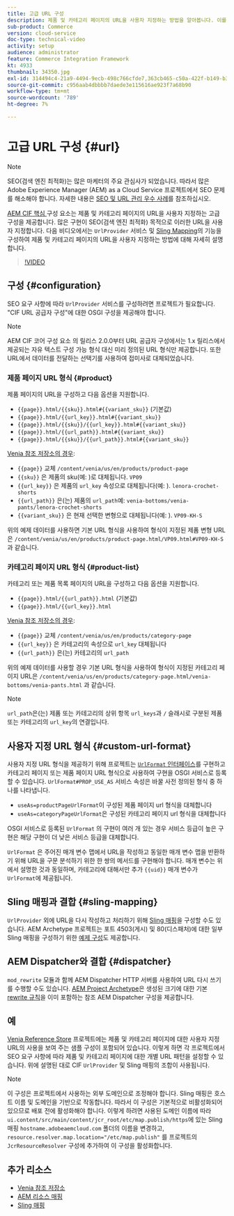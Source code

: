 ```yaml
---
title: 고급 URL 구성
description: 제품 및 카테고리 페이지의 URL을 사용자 지정하는 방법을 알아봅니다. 이를 통해 구현은 검색 엔진에 대한 URL을 최적화하고 검색을 승격할 수 있습니다.
sub-product: Commerce
version: cloud-service
doc-type: technical-video
activity: setup
audience: administrator
feature: Commerce Integration Framework
kt: 4933
thumbnail: 34350.jpg
exl-id: 314494c4-21a9-4494-9ecb-498c766cfde7,363cb465-c50a-422f-b149-b3f41c2ebc0f
source-git-commit: c956aab4dbbbb7daede3e115616ae923f7a68b90
workflow-type: tm+mt
source-wordcount: '789'
ht-degree: 7%

---
```


# 고급 URL 구성 {#url}

>[!NOTE]
>
> SEO(검색 엔진 최적화)는 많은 마케터의 주요 관심사가 되었습니다. 따라서 많은 Adobe Experience Manager (AEM) as a Cloud Service 프로젝트에서 SEO 문제를 해소해야 합니다. 자세한 내용은 [SEO 및 URL 관리 우수 사례](https://experienceleague.adobe.com/docs/experience-manager-cloud-service/overview/seo-and-url-management.html)를 참조하십시오.

[AEM CIF 핵심 ](https://github.com/adobe/aem-core-cif-components) 구성 요소는 제품 및 카테고리 페이지의 URL을 사용자 지정하는 고급 구성을 제공합니다. 많은 구현이 SEO(검색 엔진 최적화) 목적으로 이러한 URL을 사용자 지정합니다.  다음 비디오에서는 `UrlProvider` 서비스 및 [Sling Mapping](https://sling.apache.org/documentation/the-sling-engine/mappings-for-resource-resolution.html)의 기능을 구성하여 제품 및 카테고리 페이지의 URL을 사용자 지정하는 방법에 대해 자세히 설명합니다.

>[!VIDEO](https://video.tv.adobe.com/v/34350/?quality=12)

## 구성 {#configuration}

SEO 요구 사항에 따라 `UrlProvider` 서비스를 구성하려면 프로젝트가 필요합니다. &quot;CIF URL 공급자 구성&quot;에 대한 OSGI 구성을 제공해야 합니다.

>[!NOTE]
>
> AEM CIF 코어 구성 요소 의 릴리스 2.0.0부터 URL 공급자 구성에서는 1.x 릴리스에서 제공되는 자유 텍스트 구성 가능 형식 대신 미리 정의된 URL 형식만 제공합니다. 또한 URL에서 데이터를 전달하는 선택기를 사용하여 접미사로 대체되었습니다.

### 제품 페이지 URL 형식 {#product}

제품 페이지의 URL을 구성하고 다음 옵션을 지원합니다.

* `{{page}}.html/{{sku}}.html#{{variant_sku}}` (기본값)
* `{{page}}.html/{{url_key}}.html#{{variant_sku}}`
* `{{page}}.html/{{sku}}/{{url_key}}.html#{{variant_sku}}`
* `{{page}}.html/{{url_path}}.html#{{variant_sku}}`
* `{{page}}.html/{{sku}}/{{url_path}}.html#{{variant_sku}}`

[Venia 참조 저장소의 경우](https://github.com/adobe/aem-cif-guides-venia):

* `{{page}}` 교체  `/content/venia/us/en/products/product-page`
* `{{sku}}` 은 제품의 sku(예: )로 대체됩니다.  `VP09`
* `{{url_key}}` 은 제품의  `url_key` 속성으로 대체됩니다(예: ).  `lenora-crochet-shorts`
* `{{url_path}}` 은(는) 제품의  `url_path`예:  `venia-bottoms/venia-pants/lenora-crochet-shorts`
* `{{variant_sku}}` 은 현재 선택한 변형으로 대체됩니다(예: ).  `VP09-KH-S`

위의 예제 데이터를 사용하면 기본 URL 형식을 사용하여 형식이 지정된 제품 변형 URL은 `/content/venia/us/en/products/product-page.html/VP09.html#VP09-KH-S` 과 같습니다.

### 카테고리 페이지 URL 형식 {#product-list}

카테고리 또는 제품 목록 페이지의 URL을 구성하고 다음 옵션을 지원합니다.

* `{{page}}.html/{{url_path}}.html` (기본값)
* `{{page}}.html/{{url_key}}.html`

[Venia 참조 저장소의 경우](https://github.com/adobe/aem-cif-guides-venia):

* `{{page}}` 교체  `/content/venia/us/en/products/category-page`
* `{{url_key}}` 은 카테고리의 속성으로  `url_key` 대체됩니다
* `{{url_path}}` 은(는) 카테고리의  `url_path`

위의 예제 데이터를 사용할 경우 기본 URL 형식을 사용하여 형식이 지정된 카테고리 페이지 URL은 `/content/venia/us/en/products/category-page.html/venia-bottoms/venia-pants.html` 과 같습니다.

>[!NOTE]
> 
> `url_path`은(는) 제품 또는 카테고리의 상위 항목 `url_keys`과 `/` 슬래시로 구분된 제품 또는 카테고리의 `url_key`의 연결입니다.

## 사용자 지정 URL 형식 {#custom-url-format}

사용자 지정 URL 형식을 제공하기 위해 프로젝트는 [`UrlFormat` 인터페이스](https://javadoc.io/doc/com.adobe.commerce.cif/core-cif-components-core/latest/com/adobe/cq/commerce/core/components/services/urls/UrlFormat.html)를 구현하고 카테고리 페이지 또는 제품 페이지 URL 형식으로 사용하여 구현을 OSGI 서비스로 등록할 수 있습니다. `UrlFormat#PROP_USE_AS` 서비스 속성은 바꿀 사전 정의된 형식 중 하나를 나타냅니다.

* `useAs=productPageUrlFormat`이 구성된 제품 페이지 url 형식을 대체합니다
* `useAs=categoryPageUrlFormat`은 구성된 카테고리 페이지 url 형식을 대체합니다

OSGI 서비스로 등록된 `UrlFormat` 의 구현이 여러 개 있는 경우 서비스 등급이 높은 구현은 해당 구현이 더 낮은 서비스 등급을 대체합니다.

`UrlFormat` 은 주어진 매개 변수 맵에서 URL을 작성하고 동일한 매개 변수 맵을 반환하기 위해 URL을 구문 분석하기 위한 한 쌍의 메서드를 구현해야 합니다. 매개 변수는 위에서 설명한 것과 동일하며, 카테고리에 대해서만 추가 `{{uid}}` 매개 변수가 `UrlFormat`에 제공됩니다.

## Sling 매핑과 결합 {#sling-mapping}

`UrlProvider` 외에 URL을 다시 작성하고 처리하기 위해 [Sling 매핑](https://sling.apache.org/documentation/the-sling-engine/mappings-for-resource-resolution.html)을 구성할 수도 있습니다. AEM Archetype 프로젝트는 포트 4503(게시) 및 80(디스패처)에 대한 일부 Sling 매핑을 구성하기 위한 [예제 구성](https://github.com/adobe/aem-cif-project-archetype/tree/master/src/main/archetype/samplecontent/src/main/content/jcr_root/etc/map.publish)도 제공합니다.

## AEM Dispatcher와 결합 {#dispatcher}

`mod_rewrite` 모듈과 함께 AEM Dispatcher HTTP 서버를 사용하여 URL 다시 쓰기를 수행할 수도 있습니다. [AEM Project Archetype](https://github.com/adobe/aem-project-archetype)은 생성된 크기에 대한 기본 [rewrite 규칙](https://github.com/adobe/aem-project-archetype/tree/master/src/main/archetype/dispatcher.cloud)을 이미 포함하는 참조 AEM Dispatcher 구성을 제공합니다.

## 예

[Venia Reference Store](https://github.com/adobe/aem-cif-guides-venia) 프로젝트에는 제품 및 카테고리 페이지에 대한 사용자 지정 URL의 사용을 보여 주는 샘플 구성이 포함되어 있습니다. 이렇게 하면 각 프로젝트에서 SEO 요구 사항에 따라 제품 및 카테고리 페이지에 대한 개별 URL 패턴을 설정할 수 있습니다. 위에 설명된 대로 CIF `UrlProvider` 및 Sling 매핑의 조합이 사용됩니다.

>[!NOTE]
>
>이 구성은 프로젝트에서 사용하는 외부 도메인으로 조정해야 합니다. Sling 매핑은 호스트 이름 및 도메인을 기반으로 작동합니다. 따라서 이 구성은 기본적으로 비활성화되어 있으므로 배포 전에 활성화해야 합니다. 이렇게 하려면 사용된 도메인 이름에 따라 `ui.content/src/main/content/jcr_root/etc/map.publish/https`에 있는 Sling 매핑 `hostname.adobeaemcloud.com` 폴더의 이름을 변경하고, `resource.resolver.map.location="/etc/map.publish"` 를 프로젝트의 `JcrResourceResolver` 구성에 추가하여 이 구성을 활성화합니다.

## 추가 리소스

* [Venia 참조 저장소](https://github.com/adobe/aem-cif-guides-venia)
* [AEM 리소스 매핑](https://experienceleague.adobe.com/docs/experience-manager-65/deploying/configuring/resource-mapping.html)
* [Sling 매핑](https://sling.apache.org/documentation/the-sling-engine/mappings-for-resource-resolution.html)
